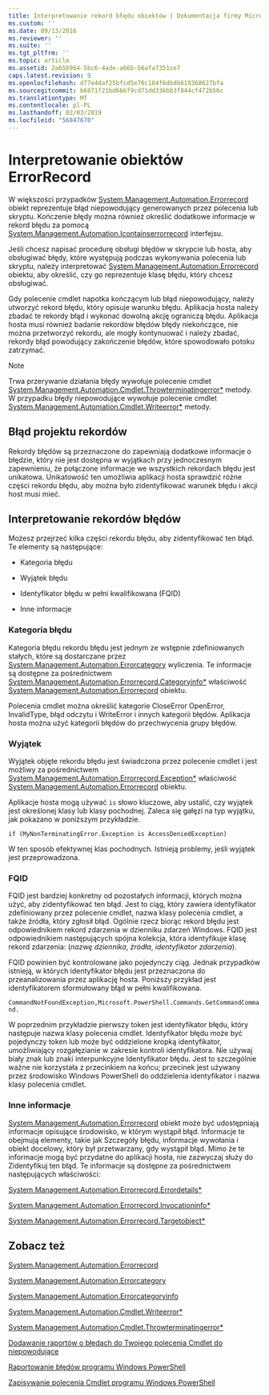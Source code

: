 ```yaml
---
title: Interpretowanie rekord błędu obiektów | Dokumentacja firmy Microsoft
ms.custom: ''
ms.date: 09/13/2016
ms.reviewer: ''
ms.suite: ''
ms.tgt_pltfrm: ''
ms.topic: article
ms.assetid: 2a65b964-5bc6-4ade-a66b-b6afa7351ce7
caps.latest.revision: 9
ms.openlocfilehash: d77e4daf25bfcd5e76c184f6dbdb619368627bfa
ms.sourcegitcommit: b6871f21bd666f9cd71dd336bb3f844cf472b56c
ms.translationtype: MT
ms.contentlocale: pl-PL
ms.lasthandoff: 02/03/2019
ms.locfileid: "56847670"
---
```

# <a name="interpreting-errorrecord-objects"></a>Interpretowanie obiektów ErrorRecord

W większości przypadków [System.Management.Automation.Errorrecord](/dotnet/api/System.Management.Automation.ErrorRecord) obiekt reprezentuje błąd niepowodujący generowanych przez polecenia lub skryptu. Kończenie błędy można również określić dodatkowe informacje w rekord błędu za pomocą [System.Management.Automation.Icontainserrorrecord](/dotnet/api/System.Management.Automation.IContainsErrorRecord) interfejsu.

Jeśli chcesz napisać procedurę obsługi błędów w skrypcie lub hosta, aby obsługiwać błędy, które występują podczas wykonywania polecenia lub skryptu, należy interpretować [System.Management.Automation.Errorrecord](/dotnet/api/System.Management.Automation.ErrorRecord) obiektu, aby określić, czy go reprezentuje klasę błędu, który chcesz obsługiwać.

Gdy polecenie cmdlet napotka kończącym lub błąd niepowodujący, należy utworzyć rekord błędu, który opisuje warunku błędu. Aplikacja hosta należy zbadać te rekordy błąd i wykonać dowolną akcję ograniczą błędu. Aplikacja hosta musi również badanie rekordów błędów błędy niekończące, nie można przetworzyć rekordu, ale mogły kontynuować i należy zbadać, rekordy błąd powodujący zakończenie błędów, które spowodowało potoku zatrzymać.

> [!NOTE]
> Trwa przerywanie działania błędy wywołuje polecenie cmdlet [System.Management.Automation.Cmdlet.Throwterminatingerror*](/dotnet/api/System.Management.Automation.Cmdlet.ThrowTerminatingError) metody. W przypadku błędy niepowodujące wywołuje polecenie cmdlet [System.Management.Automation.Cmdlet.Writeerror*](/dotnet/api/System.Management.Automation.Cmdlet.WriteError) metody.

## <a name="error-record-design"></a>Błąd projektu rekordów

Rekordy błędów są przeznaczone do zapewniają dodatkowe informacje o błędzie, który nie jest dostępna w wyjątkach przy jednoczesnym zapewnieniu, że połączone informacje we wszystkich rekordach błędu jest unikatowa. Unikatowość ten umożliwia aplikacji hosta sprawdzić różne części rekordu błędu, aby można było zidentyfikować warunek błędu i akcji host musi mieć.

## <a name="interpreting-error-records"></a>Interpretowanie rekordów błędów

Możesz przejrzeć kilka części rekordu błędu, aby zidentyfikować ten błąd. Te elementy są następujące:

- Kategoria błędu

- Wyjątek błędu

- Identyfikator błędu w pełni kwalifikowana (FQID)

- Inne informacje

### <a name="the-error-category"></a>Kategoria błędu

Kategoria błędu rekordu błędu jest jednym ze wstępnie zdefiniowanych stałych, które są dostarczane przez [System.Management.Automation.Errorcategory](/dotnet/api/System.Management.Automation.ErrorCategory) wyliczenia. Te informacje są dostępne za pośrednictwem [System.Management.Automation.Errorrecord.Categoryinfo*](/dotnet/api/System.Management.Automation.ErrorRecord.CategoryInfo) właściwość [System.Management.Automation.Errorrecord](/dotnet/api/System.Management.Automation.ErrorRecord) obiektu.

Polecenia cmdlet można określić kategorie CloseError OpenError, InvalidType, błąd odczytu i WriteError i innych kategorii błędów. Aplikacja hosta można użyć kategorii błędów do przechwycenia grupy błędów.

### <a name="the-exception"></a>Wyjątek

Wyjątek objęte rekordu błędu jest świadczona przez polecenie cmdlet i jest możliwy za pośrednictwem [System.Management.Automation.Errorrecord.Exception*](/dotnet/api/System.Management.Automation.ErrorRecord.Exception) właściwość [ System.Management.Automation.Errorrecord](/dotnet/api/System.Management.Automation.ErrorRecord) obiektu.

Aplikacje hosta mogą używać `is` słowo kluczowe, aby ustalić, czy wyjątek jest określonej klasy lub klasy pochodnej. Zaleca się gałęzi na typ wyjątku, jak pokazano w poniższym przykładzie.

`if (MyNonTerminatingError.Exception is AccessDeniedException)`

W ten sposób efektywnej klas pochodnych. Istnieją problemy, jeśli wyjątek jest przeprowadzona.

### <a name="the-fqid"></a>FQID

FQID jest bardziej konkretny od pozostałych informacji, których można użyć, aby zidentyfikować ten błąd. Jest to ciąg, który zawiera identyfikator zdefiniowany przez polecenie cmdlet, nazwa klasy polecenia cmdlet, a także źródła, który zgłosił błąd. Ogólnie rzecz biorąc rekord błędu jest odpowiednikiem rekord zdarzenia w dzienniku zdarzeń Windows. FQID jest odpowiednikiem następujących spójna kolekcja, która identyfikuje klasę rekord zdarzenia: (*nazwę dziennika*, *źródła*, *identyfikator zdarzenia*).

FQID powinien być kontrolowane jako pojedynczy ciąg. Jednak przypadków istnieją, w których identyfikator błędu jest przeznaczona do przeanalizowania przez aplikację hosta. Poniższy przykład jest identyfikatorem sformułowany błąd w pełni kwalifikowana.

`CommandNotFoundException,Microsoft.PowerShell.Commands.GetCommandCommand.`

W poprzednim przykładzie pierwszy token jest identyfikator błędu, który następuje nazwa klasy polecenia cmdlet. Identyfikator błędu może być pojedynczy token lub może być oddzielone kropką identyfikator, umożliwiający rozgałęzianie w zakresie kontroli identyfikatora. Nie używaj biały znak lub znaki interpunkcyjne Identyfikator błędu. Jest to szczególnie ważne nie korzystała z przecinkiem na końcu; przecinek jest używany przez środowisko Windows PowerShell do oddzielenia identyfikator i nazwa klasy polecenia cmdlet.

### <a name="other-information"></a>Inne informacje

[System.Management.Automation.Errorrecord](/dotnet/api/System.Management.Automation.ErrorRecord) obiekt może być udostępniają informacje opisujące środowisko, w którym wystąpił błąd. Informacje te obejmują elementy, takie jak Szczegóły błędu, informacje wywołania i obiekt docelowy, który był przetwarzany, gdy wystąpił błąd. Mimo że te informacje mogą być przydatne do aplikacji hosta, nie zazwyczaj służy do Zidentyfikuj ten błąd. Te informacje są dostępne za pośrednictwem następujących właściwości:

[System.Management.Automation.Errorrecord.Errordetails*](/dotnet/api/System.Management.Automation.ErrorRecord.ErrorDetails)

[System.Management.Automation.Errorrecord.Invocationinfo*](/dotnet/api/System.Management.Automation.ErrorRecord.InvocationInfo)

[System.Management.Automation.Errorrecord.Targetobject*](/dotnet/api/System.Management.Automation.ErrorRecord.TargetObject)

## <a name="see-also"></a>Zobacz też

[System.Management.Automation.Errorrecord](/dotnet/api/System.Management.Automation.ErrorRecord)

[System.Management.Automation.Errorcategory](/dotnet/api/System.Management.Automation.ErrorCategory)

[System.Management.Automation.Errorcategoryinfo](/dotnet/api/System.Management.Automation.ErrorCategoryInfo)

[System.Management.Automation.Cmdlet.Writeerror*](/dotnet/api/System.Management.Automation.Cmdlet.WriteError)

[System.Management.Automation.Cmdlet.Throwterminatingerror*](/dotnet/api/System.Management.Automation.Cmdlet.ThrowTerminatingError)

[Dodawanie raportów o błędach do Twojego polecenia Cmdlet do niepowodujące](./adding-non-terminating-error-reporting-to-your-cmdlet.md)

[Raportowanie błędów programu Windows PowerShell](./error-reporting-concepts.md)

[Zapisywanie polecenia Cmdlet programu Windows PowerShell](./writing-a-windows-powershell-cmdlet.md)
